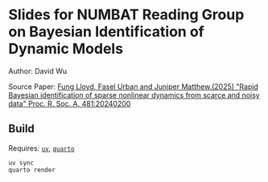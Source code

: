 # Slides for NUMBAT Reading Group on Bayesian Identification of Dynamic Models

Author: David Wu

Source Paper: [Fung Lloyd, Fasel Urban and Juniper Matthew.(2025) "Rapid Bayesian identification of sparse nonlinear dynamics from scarce and noisy data" Proc. R. Soc. A. 481:20240200](https://doi.org/10.1098/rspa.2024.0200)

## Build

Requires: [`uv`](https://docs.astral.sh/uv/), [`quarto`](https://quarto.org/)

```
uv sync
quarto render
```

